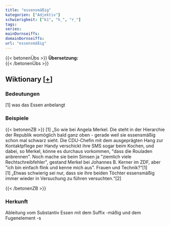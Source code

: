```yaml
---
title: "essensmäßig"
kategorien: ["Adjektiv"]
schwierigkeit: ["k1", "h_", "r_"]
tags:
series:
mainDornseiffs:
domainDornseiffs:
url: "essensmäßig"
---
```


{{< betonenÜbs >}}
**Übersetzung:**  
{{< /betonenÜbs >}}

## Wiktionary [[+](https://de.wiktionary.org/wiki/essensmäßig)]

### Bedeutungen
[1] was das Essen anbelangt  

### Beispiele
{{< betonenZB >}}
[1] „So wie bei Angela Merkel. Die steht in der Hierarchie der Republik womöglich bald ganz oben - gerade weil sie essensmäßig schon mal schwarz sieht. Die CDU-Chefin mit dem ausgeprägten Hang zur Kontaktpflege per Handy verschickt ihre SMS sogar beim Kochen, und dabei, so Merkel, könne es durchaus vorkommen, "dass die Rouladen anbrennen". Noch mache sie beim Simsen ja "ziemlich viele Rechtschreibfehler", gestand Merkel bei Johannes B. Kerner im ZDF, aber "ich bin einfach flink und kenne mich aus". Frauen und Technik?“[1]  
[1] „Etwas schwierig sei nur, dass sie ihre beiden Töchter essensmäßig immer wieder in Versuchung zu führen versuchten.“[2]  

{{< /betonenZB >}}
### Herkunft
Ableitung vom Substantiv Essen mit dem Suffix -mäßig und dem Fugenelement -s  



